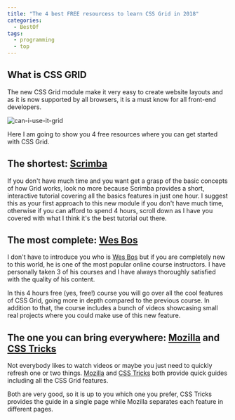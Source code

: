 ```yaml
---
title: "The 4 best FREE resourcess to learn CSS Grid in 2018"
categories:
  - BestOf
tags:
  - programming
  - top
---
```



## What is CSS GRID

The new CSS Grid module make it very easy to create website layouts and as it is now supported by all browsers, it is a must know for all front-end developers.

![can-i-use-it-grid](https://albertomontalesi.github.io/assets/images/cssgrid/Css_grid_can_i_use.png)


Here I am going to show you 4 free resources where you can get started with CSS Grid.


## The shortest:  [Scrimba](https://scrimba.com/g/gR8PTE)

If you don't have much time and you want get a grasp of  the basic concepts of how Grid works, look no more because Scrimba provides a short, interactive tutorial covering all the basics features in just one hour.
I suggest this as your first approach to this new module if you don't have much time, otherwise if you can afford to spend 4 hours, scroll down as I have you covered with what I think it's the best tutorial out there.


## The most complete: [Wes Bos](https://cssgrid.io/)

I don't have to introduce you who is [Wes Bos](http://wesbos.com/) but if you are completely new to this world, he is one of the most popular online course instructors.
I have personally taken 3 of his courses and I have always thoroughly satisfied with the quality of his content.

In this 4 hours free (yes, free!) course you will go over all the cool features of CSS Grid, going more in depth compared to the previous course.
In addition to that, the course includes a bunch of videos showcasing small real projects where you could make use of this new feature.

## The one you can bring everywhere: [Mozilla](https://developer.mozilla.org/en-US/docs/Web/CSS/CSS_Grid_Layout) and [CSS Tricks](https://css-tricks.com/snippets/css/complete-guide-grid/)

Not everybody likes to watch videos or maybe you just need to quickly refresh one or two things.
[Mozilla](https://developer.mozilla.org/en-US/docs/Web/CSS/CSS_Grid_Layout) and [CSS Tricks](https://css-tricks.com/snippets/css/complete-guide-grid/)
 both provide quick guides including all the CSS Grid features.

Both are very good, so it is up to you which one you prefer, CSS Tricks provides the guide in a single page while Mozilla separates each feature in different pages.




